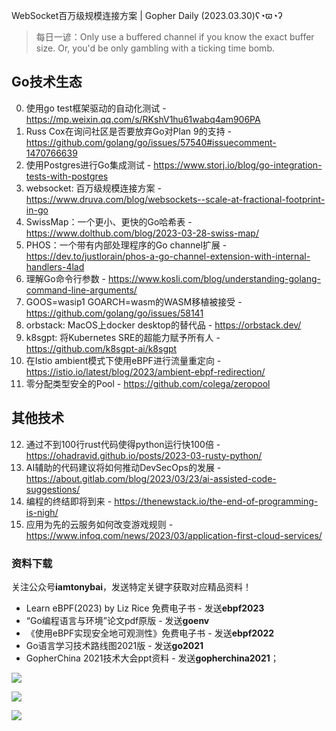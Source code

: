 WebSocket百万级规模连接方案 | Gopher Daily (2023.03.30)ʕ◔ϖ◔ʔ

>每日一谚：Only use a buffered channel if you know the exact buffer size. Or, you'd be only gambling with a ticking time bomb.

## Go技术生态

0. 使用go test框架驱动的自动化测试 - https://mp.weixin.qq.com/s/RKshV1hu61wabq4am906PA
1. Russ Cox在询问社区是否要放弃Go对Plan 9的支持 - https://github.com/golang/go/issues/57540#issuecomment-1470766639
2. 使用Postgres进行Go集成测试 - https://www.storj.io/blog/go-integration-tests-with-postgres
3. websocket: 百万级规模连接方案 - https://www.druva.com/blog/websockets--scale-at-fractional-footprint-in-go
4. SwissMap：一个更小、更快的Go哈希表 - https://www.dolthub.com/blog/2023-03-28-swiss-map/
5. PHOS：一个带有内部处理程序的Go channel扩展 - https://dev.to/justlorain/phos-a-go-channel-extension-with-internal-handlers-4lad
6. 理解Go命令行参数 - https://www.kosli.com/blog/understanding-golang-command-line-arguments/
7. GOOS=wasip1 GOARCH=wasm的WASM移植被接受 - https://github.com/golang/go/issues/58141
8. orbstack: MacOS上docker desktop的替代品 - https://orbstack.dev/
9. k8sgpt: 将Kubernetes SRE的超能力赋予所有人 - https://github.com/k8sgpt-ai/k8sgpt
10. 在Istio ambient模式下使用eBPF进行流量重定向 - https://istio.io/latest/blog/2023/ambient-ebpf-redirection/
11. 零分配类型安全的Pool - https://github.com/colega/zeropool

## 其他技术

12. 通过不到100行rust代码使得python运行快100倍 - https://ohadravid.github.io/posts/2023-03-rusty-python/
13. AI辅助的代码建议将如何推动DevSecOps的发展 - https://about.gitlab.com/blog/2023/03/23/ai-assisted-code-suggestions/
14. 编程的终结即将到来 - https://thenewstack.io/the-end-of-programming-is-nigh/
15. 应用为先的云服务如何改变游戏规则 - https://www.infoq.com/news/2023/03/application-first-cloud-services/

### 资料下载

关注公众号**iamtonybai**，发送特定关键字获取对应精品资料！

* Learn eBPF(2023) by Liz Rice 免费电子书 - 发送**ebpf2023**
* “Go编程语言与环境”论文pdf原版 - 发送**goenv**
* 《使用eBPF实现安全地可观测性》免费电子书 - 发送**ebpf2022**
* Go语言学习技术路线图2021版 - 发送**go2021**
* GopherChina 2021技术大会ppt资料 - 发送**gopherchina2021**；

![](https://mmbiz.qpic.cn/mmbiz_png/cH6WzfQ94mb54jsFJZ3Knmz8obUsf3PBShthmdSw5E01TcYmUReGkj0BWpxHak1HlnlzHvLmKax53YSGr7aNlA/0?wx_fmt=png)

![](https://mmbiz.qpic.cn/mmbiz_png/cH6WzfQ94mZsOgPXTXZgWiaE03ib9r9WFJXC6xJCA5Y6VSesOZqlGxYfODibvR7UPGxiaM7SZZNQZkRtggPXEfBdwQ/0?wx_fmt=png)

![](https://mmbiz.qpic.cn/mmbiz_png/cH6WzfQ94mb54jsFJZ3Knmz8obUsf3PBrSoqeMvoWCticN2cpU64fJ0FYQdXJhP7ia7WRh8628uOAsQYeE2NibRRw/0?wx_fmt=png)

